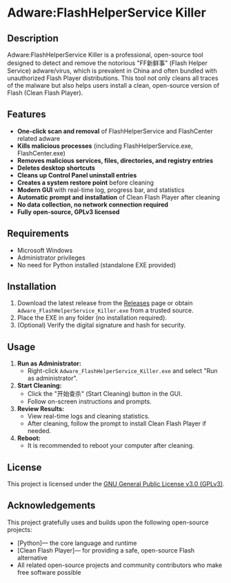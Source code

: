 # Adware:FlashHelperService Killer

## Description
Adware:FlashHelperService Killer is a professional, open-source tool designed to detect and remove the notorious "FF新鲜事" (Flash Helper Service) adware/virus, which is prevalent in China and often bundled with unauthorized Flash Player distributions. This tool not only cleans all traces of the malware but also helps users install a clean, open-source version of Flash (Clean Flash Player).

## Features
- **One-click scan and removal** of FlashHelperService and FlashCenter related adware
- **Kills malicious processes** (including FlashHelperService.exe, FlashCenter.exe)
- **Removes malicious services, files, directories, and registry entries**
- **Deletes desktop shortcuts**
- **Cleans up Control Panel uninstall entries**
- **Creates a system restore point** before cleaning
- **Modern GUI** with real-time log, progress bar, and statistics
- **Automatic prompt and installation** of Clean Flash Player after cleaning
- **No data collection, no network connection required**
- **Fully open-source, GPLv3 licensed**

## Requirements
- Microsoft Windows
- Administrator privileges
- No need for Python installed (standalone EXE provided)

## Installation
1. Download the latest release from the [Releases](#) page or obtain `Adware_FlashHelperService_Killer.exe` from a trusted source.
2. Place the EXE in any folder (no installation required).
3. (Optional) Verify the digital signature and hash for security.

## Usage
1. **Run as Administrator:**
   - Right-click `Adware_FlashHelperService_Killer.exe` and select "Run as administrator".
2. **Start Cleaning:**
   - Click the "开始查杀" (Start Cleaning) button in the GUI.
   - Follow on-screen instructions and prompts.
3. **Review Results:**
   - View real-time logs and cleaning statistics.
   - After cleaning, follow the prompt to install Clean Flash Player if needed.
4. **Reboot:**
   - It is recommended to reboot your computer after cleaning.

## License
This project is licensed under the [GNU General Public License v3.0 (GPLv3)](./license.md).

## Acknowledgements
This project gratefully uses and builds upon the following open-source projects:
- [Python]— the core language and runtime
- [Clean Flash Player]— for providing a safe, open-source Flash alternative
- All related open-source projects and community contributors who make free software possible 
